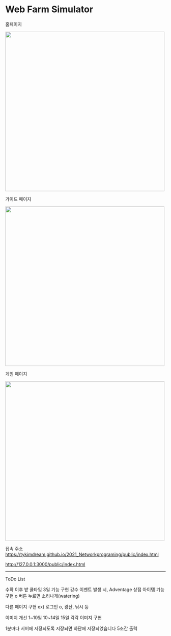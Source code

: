 # Web Farm Simulator

홈페이지

<img src = "https://user-images.githubusercontent.com/53204415/147679869-503d5a59-6661-4b70-8222-5db308ae66dd.png" width = "500">

가이드 페이지

<img src = "https://user-images.githubusercontent.com/53204415/147679995-9e1919c0-be11-47b5-a095-41e6e21cec1b.png" width = "500">

게임 페이지

<img src = "https://user-images.githubusercontent.com/53204415/147680040-23f0d5f9-1f75-42d8-a855-0978d6f70e81.png" width = "500">

<!-- <img src = "https://user-images.githubusercontent.com/53204415/147679869-503d5a59-6661-4b70-8222-5db308ae66dd.png" width = "500">
<img src = "https://user-images.githubusercontent.com/53204415/147679869-503d5a59-6661-4b70-8222-5db308ae66dd.png" width = "500">
<img src = "https://user-images.githubusercontent.com/53204415/147679869-503d5a59-6661-4b70-8222-5db308ae66dd.png" width = "500">
<img src = "https://user-images.githubusercontent.com/53204415/147679869-503d5a59-6661-4b70-8222-5db308ae66dd.png" width = "500">
<img src = "https://user-images.githubusercontent.com/53204415/147679869-503d5a59-6661-4b70-8222-5db308ae66dd.png" width = "500">
<img src = "https://user-images.githubusercontent.com/53204415/147679869-503d5a59-6661-4b70-8222-5db308ae66dd.png" width = "500">
<img src = "https://user-images.githubusercontent.com/53204415/147679869-503d5a59-6661-4b70-8222-5db308ae66dd.png" width = "500">
 -->

접속 주소
https://tykimdream.github.io/2021_Networkprograming/public/index.html

http://127.0.0.1:3000/public/index.html

---

ToDo List

수확 이후 밭 쿨타임 3일 기능 구현
강수 이벤트 발생 시, Adventage
상점 아이템 기능 구현 o
버튼 누르면 소리나게(watering)

다른 페이지 구현
ex) 로그인 o, 광산, 낚시 등

이미지 개선
1~10일 10~14일 15일 각각 이미지 구현

1분마다 서버에 저장되도록
저장되면 하단에 저장되었습니다 5초간 출력
